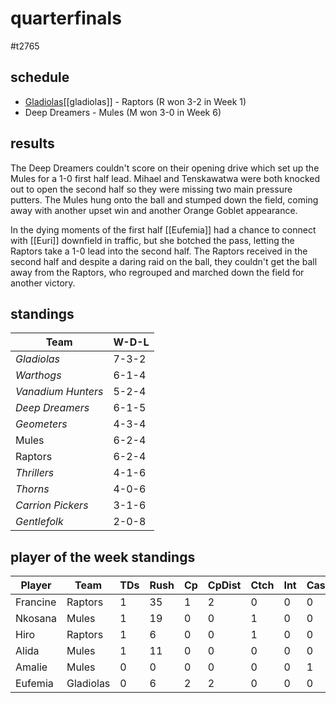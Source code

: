 # quarterfinals

#t2765

## schedule

* [Gladiolas](../teams/gladiolas)[[gladiolas]] - Raptors (R won 3-2 in Week 1)
* Deep Dreamers - Mules (M won 3-0 in Week 6)


## results

The Deep Dreamers couldn't score on their opening drive which set up the Mules for a 1-0 first half lead. Mihael and Tenskawatwa were both knocked out to open the second half so they were missing two main pressure putters. The Mules hung onto the ball and stumped down the field, coming away with another upset win and another Orange Goblet appearance.

In the dying moments of the first half [[Eufemia]] had a chance to connect with [[Euri]] downfield in traffic, but she botched the pass, letting the Raptors take a 1-0 lead into the second half. The Raptors received in the second half and despite a daring raid on the ball, they couldn't get the ball away from the Raptors, who regrouped and marched down the field for another victory.

## standings

| Team | W-D-L |
|-------|-----|
| *Gladiolas* | 7-3-2 |
| *Warthogs* | 6-1-4 |
| *Vanadium Hunters* | 5-2-4 |
| *Deep Dreamers* | 6-1-5 |
| *Geometers* | 4-3-4 |
| Mules | 6-2-4 |
| Raptors | 6-2-4 |
| *Thrillers* | 4-1-6 |
| *Thorns* | 4-0-6 |
| *Carrion Pickers* | 3-1-6 |
| *Gentlefolk* | 2-0-8 |

## player of the week standings

| Player            | Team             | TDs  | Rush | Cp   | CpDist | Ctch | Int | Cas  | Blck | Sck | MVP | SPP  |
|-------------------|------------------|------|------|------|----------|---------|---|---|--------|-------|------|------|
| Francine | Raptors       |    1 |   35 |    1 |      2 |    0 |    0 |    0 |    1 |    1 |    0 |    4 |
| Nkosana  | Mules         |    1 |   19 |    0 |      0 |    1 |    0 |    0 |    3 |    1 |    0 |    3 |
| Hiro     | Raptors       |    1 |    6 |    0 |      0 |    1 |    0 |    0 |    0 |    0 |    0 |    3 |
| Alida    | Mules         |    1 |   11 |    0 |      0 |    0 |    0 |    0 |    3 |    0 |    0 |    3 |
| Amalie   | Mules         |    0 |    0 |    0 |      0 |    0 |    0 |    1 |    9 |    0 |    0 |    2 |
| Eufemia  | Gladiolas     |    0 |    6 |    2 |      2 |    0 |    0 |    0 |    1 |    0 |    0 |    2 |
